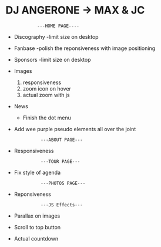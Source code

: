 # DJ ANGERONE -> MAX & JC


                ---HOME PAGE----
- Discography
    -limit size on desktop
- Fanbase
    -polish the reponsiveness with image positioning
- Sponsors
    -limit size on desktop
- Images
    1. responsiveness
    2. zoom icon on hover
    3. actual zoom with js
- News
    - Finish the dot menu
- Add wee purple pseudo elements all over the joint



                ---ABOUT PAGE---

- Responsiveness

                ---TOUR PAGE---

- Fix style of agenda

                ---PHOTOS PAGE---

- Reponsiveness 



                ---JS Effects---

- Parallax on images
- Scroll to top button
- Actual countdown